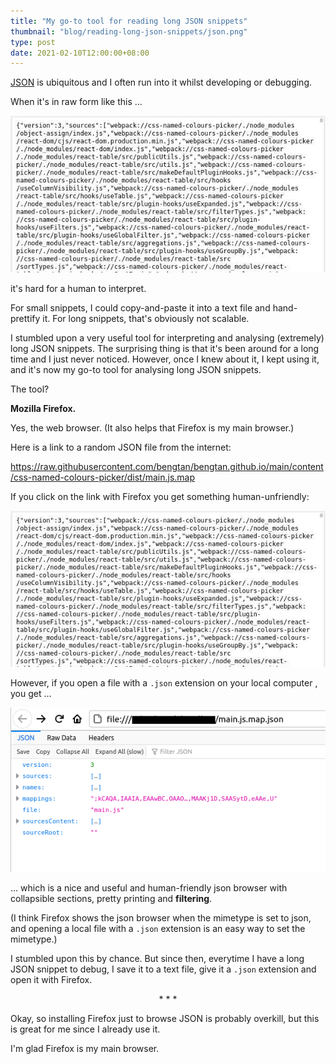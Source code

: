 ```yaml
---
title: "My go-to tool for reading long JSON snippets"
thumbnail: "blog/reading-long-json-snippets/json.png"
type: post
date: 2021-02-10T12:00:00+08:00
---
```


[JSON](https://www.json.org/json-en.html) is ubiquitous and I often run into it whilst developing or debugging.

When it's in raw form like this ...

![screenshot: json as raw text](plaintext.jpg)

it's hard for a human to interpret.

For small snippets, I could copy-and-paste it into a text file and hand-prettify it. For long snippets, that's obviously not scalable.

I stumbled upon a very useful tool for interpreting and analysing (extremely) long JSON snippets. The surprising thing is that it's been around for a long time and I just never noticed. However, once I knew about it, I kept using it, and it's now my go-to tool for analysing long JSON snippets.

The tool?

**Mozilla Firefox.**

Yes, the web browser. (It also helps that Firefox is my main browser.)

Here is a link to a random JSON file from the internet:

https://raw.githubusercontent.com/bengtan/bengtan.github.io/main/content/css-named-colours-picker/dist/main.js.map

If you click on the link with Firefox you get something human-unfriendly:

![screenshot: json as raw text](plaintext.jpg)

However, if you open a file with a `.json` extension on your local computer , you get ...

![screenshot: json in firefox json browser](json.png)

... which is a nice and useful and human-friendly json browser with collapsible sections, pretty printing and **filtering**.

(I think Firefox shows the json browser when the mimetype is set to json, and opening a local file with a `.json` extension is an easy way to set the mimetype.)

I stumbled upon this by chance. But since then, everytime I have a long JSON snippet to debug, I save it to a text file, give it a `.json` extension and open it with Firefox.

<p style="text-align: center;">* * *</p>

Okay, so installing Firefox just to browse JSON is probably overkill, but this is great for me since I already use it.

I'm glad Firefox is my main browser.

